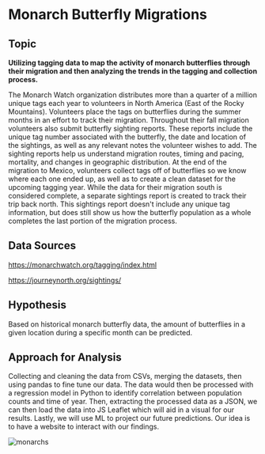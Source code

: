 # Monarch Butterfly Migrations

## Topic 
**Utilizing tagging data to map the activity of monarch butterflies through their migration and then analyzing the trends in the tagging and collection process.**

The Monarch Watch organization distributes more than a quarter of a million unique tags each year to volunteers in North America (East of the Rocky Mountains).  Volunteers place the tags on butterflies during the summer months in an effort to track their migration. Throughout their fall migration volunteers also submit butterfly sighting reports. These reports include the unique tag number associated with the butterfly, the date and location of the sightings, as well as any relevant notes the volunteer wishes to add. The sighting reports help us understand migration routes, timing and pacing, mortality, and changes in geographic distribution. At the end of the migration to Mexico, volunteers collect tags off of butterflies so we know where each one ended up, as well as to create a clean dataset for the upcoming tagging year. While the data for their migration south is considered complete, a separate sightings report is created to track their trip back north. This sightings report doesn't include any unique tag information, but does still show us how the butterfly population as a whole completes the last portion of the migration process. 

## Data Sources
https://monarchwatch.org/tagging/index.html 

https://journeynorth.org/sightings/ 

## Hypothesis
Based on historical monarch butterfly data, the amount of butterflies in a given location during a specific month can be predicted.

## Approach for Analysis

Collecting and cleaning the data from CSVs, merging the datasets, then using pandas to fine tune our data. The data would then be processed with a regression model in Python to identify correlation between population counts and time of year. Then, extracting the processed data as a JSON, we can then load the data into JS Leaflet which will aid in a visual for our results. Lastly, we will use ML to project our future predictions. Our idea is to have a website to interact with our findings.


![monarchs](https://user-images.githubusercontent.com/90050622/153723671-f168629a-0aeb-4a95-a125-49a4b56076de.jpg)
